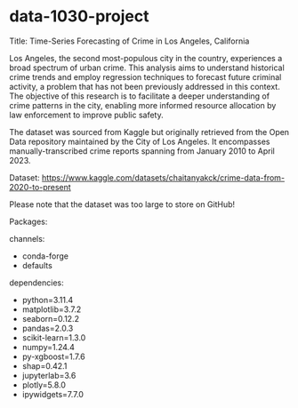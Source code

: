 # data-1030-project

Title: Time-Series Forecasting of Crime in Los Angeles, California

Los Angeles, the second most-populous city in the country, experiences a broad spectrum of urban crime. This analysis aims to understand historical crime trends and employ regression techniques to forecast future criminal activity, a problem that has not been previously addressed in this context. The objective of this research is to facilitate a deeper understanding of crime patterns in the city, enabling more informed resource allocation by law enforcement to improve public safety.

The dataset was sourced from Kaggle but originally retrieved from the Open Data repository maintained by the City of Los Angeles. It encompasses manually-transcribed crime reports spanning from January 2010 to April 2023.

Dataset: https://www.kaggle.com/datasets/chaitanyakck/crime-data-from-2020-to-present

Please note that the dataset was too large to store on GitHub!

Packages:

channels:
- conda-forge
- defaults

dependencies:
- python=3.11.4
- matplotlib=3.7.2
- seaborn=0.12.2
- pandas=2.0.3
- scikit-learn=1.3.0
- numpy=1.24.4
- py-xgboost=1.7.6
- shap=0.42.1
- jupyterlab=3.6
- plotly=5.8.0
- ipywidgets=7.7.0
